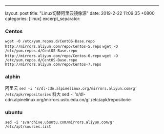 ---
layout: post
title:  "Linux切替阿里云镜像源"
date: 2019-2-22 11:09:35 +0800
categories: [linux]
excerpt_separator: <!--more-->

### Centos

`wget -O /etc/yum.repos.d/CentOS-Base.repo http://mirrors.aliyun.com/repo/Centos-5.repo`
`wget -O /etc/yum.repos.d/CentOS-Base.repo http://mirrors.aliyun.com/repo/Centos-6.repo`
`wget -O /etc/yum.repos.d/CentOS-Base.repo http://mirrors.aliyun.com/repo/Centos-7.repo`

### alphin

阿里云
`sed -i 's/dl-cdn.alpinelinux.org/mirrors.aliyun.com/g' /etc/apk/repositories`
科大
sed -i 's/dl-cdn.alpinelinux.org/mirrors.ustc.edu.cn/g' /etc/apk/repositorie

### ubuntu

`sed -i 's/archive.ubuntu.com/mirrors.aliyun.com/g' /etc/apt/sources.list`